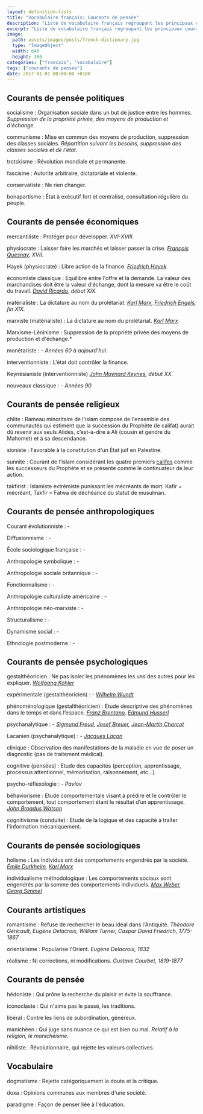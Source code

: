 ```yaml
---
layout: definition-lists
title: "Vocabulaire français: Courants de pensée"
description: "Liste de vocabulaire français regroupant les principaux courants de pensée."
excerpt: "Liste de vocabulaire français regroupant les principaux courants de pensée."
image:
  path: assets/images/posts/french-dictionary.jpg
  type: "ImageObject"
  width: 640
  height: 360
categories: ["francais", "vocabulaire"]
tags: ["courants de pensée"]
date: 2017-01-01 00:00:00 +0100
---
```

## Courants de pensée politiques

socialisme
: Organisation sociale dans un but de justice entre les hommes.
*Suppression de la propriété privée, des moyens de production et d'échange.*

communisme
: Mise en commun des moyens de production, suppression des classes sociales.
*Répartition suivant les besoins, suppression des classes sociales et de l'état.*

trotskisme
: Révolution mondiale et permanente.

fascisme
: Autorité arbitraire, dictatoriale et violente.

conservatiste
: Ne rien changer.

bonapartisme
: État à exécutif fort et centralisé, consultation régulière du peuple.


## Courants de pensée économiques

mercantiliste
: Protéger pour développer.
*XVI-XVIII.*

physiocrate
: Laisser faire les marchés et laisser passer la crise.
*[François Quesnay](https://fr.wikipedia.org/wiki/Fran%C3%A7ois_Quesnay), XVII.*

Hayek (physiocrate)
: Libre action de la finance.
*[Friedrich Hayek](https://fr.wikipedia.org/wiki/Friedrich_Hayek)*

économiste classique
: Equilibre entre l'offre et la demande. La valeur des marchandises doit être la valeur d'échange, dont la mesure va être le coût du travail.
*[David Ricardo](https://fr.wikipedia.org/wiki/David_Ricardo), début XIX.*

matérialiste
: La dictature au nom du prolétariat.
*[Karl Marx](https://fr.wikipedia.org/wiki/Karl_Marx), [Friedrich Engels](https://fr.wikipedia.org/wiki/Friedrich_Engels), fin XIX.*

marxiste (matérialiste)
: La dictature au nom du prolétariat.
*[Karl Marx](https://fr.wikipedia.org/wiki/Karl_Marx)*

Marxisme-Léninisme
: Suppression de la propriété privée des moyens de production et d'échange.*

monétariste
: -
*Années 60 à aujourd’hui.*

interventionniste
: L'état doit contrôler la finance.

Keynésianiste (interventionniste)
*[John Maynard Keynes](https://fr.wikipedia.org/wiki/John_Maynard_Keynes), début XX.*

nouveaux classique
: -
*Années 90*


## Courants de pensée religieux

chiite
: Rameau minoritaire de l'islam compose de l'ensemble des communautés qui estiment que la succession du Prophète (le califat) aurait dû revenir aux seuls Alides, c’est-à-dire à Ali (cousin et gendre du Mahomet) et à sa descendance.

sioniste
: Favorable à la constitution d'un État juif en Palestine.

sunnite
: Courant de l'islam considérant les quatre premiers <a href="http://www.larousse.fr/dictionnaires/francais/calife/12347">califes</a> comme les successeurs du Prophète et se présente comme le continuateur de leur action.

takfirist
: Islamiste extrémiste punissant les mécréants de mort. Kafir = mécréant, Takfir = Fatwa de déchéance du statut de musulman.


## Courants de pensée anthropologiques

Courant évolutionniste
: -

Diffusionnisme
: -

École sociologique française
: -

Anthropologie symbolique
: -

Anthropologie sociale britannique
: -

Fonctionnalisme
: -

Anthropologie culturaliste américaine
: -

Anthropologie néo-marxiste
: -

Structuralisme
: -

Dynamisme social
: -

Ethnologie postmoderne
: -


## Courants de pensée psychologiques

gestalthéoricien
: Ne pas isoler les phénomènes les uns des autres pour les expliquer.
*[Wolfgang Köhler](https://fr.wikipedia.org/wiki/Wolfgang_K%C3%B6hler)*

expérimentale (gestalthéoricien)
: -
*[Wilhelm Wundt](https://fr.wikipedia.org/wiki/Wilhelm_Wundt)*

phénoménologique (gestalthéoricien)
: Etude descriptive des phénomènes dans le temps et dans l’espace.
*[Franz Brentano](https://fr.wikipedia.org/wiki/Franz_Brentano), [Edmund Husserl](https://fr.wikipedia.org/wiki/Edmund_Husserl)*

psychanalytique
: -
*[Sigmund Freud](https://fr.wikipedia.org/wiki/Sigmund_Freud), [Josef Breuer](https://fr.wikipedia.org/wiki/Josef_Breuer), [Jean-Martin Charcot](https://fr.wikipedia.org/wiki/Jean-Martin_Charcot)*

Lacanien (psychanalytique)
: -
*[Jacques Lacan](https://fr.wikipedia.org/wiki/Jacques_Lacan)*

clinique
: Observation des manifestations de la maladie en vue de poser un diagnostic (pas de traitement médical).

cognitive (pensées)
: Etude des capacités (perception, apprentissage, processus attentionnel, mémorisation, raisonnement, etc...).

psycho-réflexologie
: -
*Pavlov*

béhaviorisme
: Etude comportementale visant à prédire et le contrôler le comportement, tout comportement étant le résultat d’un apprentissage.
*[John Broadus Watson](https://fr.wikipedia.org/wiki/John_Broadus_Watson)*

cognitivisme (conduite)
: Etude de la logique et des capacité à traiter l'information mécaniquement.


## Courants de pensée sociologiques

holisme
: Les individus ont des comportements engendrés par la société.
*[Émile Durkheim](https://fr.wikipedia.org/wiki/%C3%89mile_Durkheim), [Karl Marx](https://fr.wikipedia.org/wiki/Karl_Marx)*

individualisme méthodologique
: Les comportements sociaux sont engendrés par la somme des comportements individuels.
*[Max Weber](https://fr.wikipedia.org/wiki/Max_Weber), [Georg Simmel](https://fr.wikipedia.org/wiki/Georg_Simmel)*


## Courants artistiques

romantisme
: Refuse de rechercher le beau idéal dans l'Antiquité.
*Théodore Géricault, Eugène Delacroix, William Turner, Caspar David Friedrich, 1775-1867*

orientalisme
: Popularise l'Orient.
*Eugène Delacroix, 1832*

réalisme
: Ni corrections, ni modifications.
*Gustave Courbet, 1819-1877*


## Courants de pensée

hédoniste
: Qui prône la recherche du plaisir et évite la souffrance.

iconoclaste
: Qui n'aime pas le passé, les traditions.

libéral
: Contre les liens de subordination, généreux.

manichéen
: Qui juge sans nuance ce qui est bien ou mal.
*Relatif à la religion, le manichéisme.*

nihiliste
: Révolutionnaire, qui rejette les valeurs collectives.


## Vocabulaire

dogmatisme
: Rejette catégoriquement le doute et la critique.

doxa
: Opinions communes aux membres d'une société.

paradigme
: Façon de penser liée à l'éducation.
